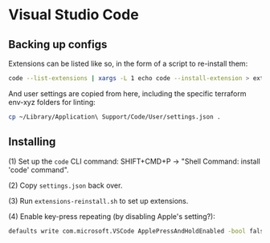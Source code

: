 # Visual Studio Code

## Backing up configs 

Extensions can be listed like so, in the form of a script to re-install them:
```sh
code --list-extensions | xargs -L 1 echo code --install-extension > extensions-reinstall.sh
```

And user settings are copied from here, including the specific terraform env-xyz folders for linting:
```sh
cp ~/Library/Application\ Support/Code/User/settings.json .
```

## Installing

(1) Set up the `code` CLI command: SHIFT+CMD+P -> "Shell Command: install 'code' command".

(2) Copy `settings.json` back over.

(3) Run `extensions-reinstall.sh` to set up extensions.

(4) Enable key-press repeating (by disabling Apple's setting?):
```sh
defaults write com.microsoft.VSCode ApplePressAndHoldEnabled -bool false
```
